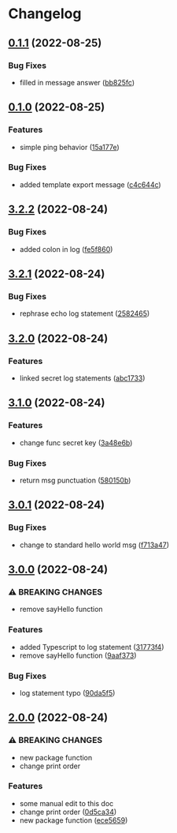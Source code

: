 # Changelog

## [0.1.1](https://github.com/ashutosh-ukey/bare-node-proj/compare/v0.1.0...v0.1.1) (2022-08-25)


### Bug Fixes

* filled in message answer ([bb825fc](https://github.com/ashutosh-ukey/bare-node-proj/commit/bb825fc9d7d833916d8d2e1cb50158878eb51794))

## [0.1.0](https://github.com/ashutosh-ukey/bare-node-proj/compare/v3.2.2...v0.1.0) (2022-08-25)


### Features

* simple ping behavior ([15a177e](https://github.com/ashutosh-ukey/bare-node-proj/commit/15a177e8473337454ddded82070faac6e0b518bb))


### Bug Fixes

* added template export message ([c4c644c](https://github.com/ashutosh-ukey/bare-node-proj/commit/c4c644c08525bc2b7ea0316d3011168a21449bad))

## [3.2.2](https://github.com/ashutosh-ukey/bare-node-proj/compare/v3.2.1...v3.2.2) (2022-08-24)


### Bug Fixes

* added colon in log ([fe5f860](https://github.com/ashutosh-ukey/bare-node-proj/commit/fe5f86083b6edb58872b6d2d6c585cea3a0f09bc))

## [3.2.1](https://github.com/ashutosh-ukey/bare-node-proj/compare/v3.2.0...v3.2.1) (2022-08-24)


### Bug Fixes

* rephrase echo log statement ([2582465](https://github.com/ashutosh-ukey/bare-node-proj/commit/2582465e664de76b47796642c894a039a63e6857))

## [3.2.0](https://github.com/ashutosh-ukey/bare-node-proj/compare/v3.1.0...v3.2.0) (2022-08-24)


### Features

* linked secret log statements ([abc1733](https://github.com/ashutosh-ukey/bare-node-proj/commit/abc173316521135ae5bb4d2e86a528bb7f47006e))

## [3.1.0](https://github.com/ashutosh-ukey/bare-node-proj/compare/v3.0.1...v3.1.0) (2022-08-24)


### Features

* change func secret key ([3a48e6b](https://github.com/ashutosh-ukey/bare-node-proj/commit/3a48e6b39700ece0100c031832706c3cccc7377b))


### Bug Fixes

* return msg punctuation ([580150b](https://github.com/ashutosh-ukey/bare-node-proj/commit/580150bbb8d10a4bc438cf5efbdc7e8015bcdd61))

## [3.0.1](https://github.com/ashutosh-ukey/bare-node-proj/compare/v3.0.0...v3.0.1) (2022-08-24)


### Bug Fixes

* change to standard hello world msg ([f713a47](https://github.com/ashutosh-ukey/bare-node-proj/commit/f713a47d875db8453e7e1fab35bcc7578b5c9497))

## [3.0.0](https://github.com/ashutosh-ukey/bare-node-proj/compare/v2.0.0...v3.0.0) (2022-08-24)


### ⚠ BREAKING CHANGES

* remove sayHello function

### Features

* added Typescript to log statement ([31773f4](https://github.com/ashutosh-ukey/bare-node-proj/commit/31773f4c3a57fa5dad934de75e9266c16d454f82))
* remove sayHello function ([9aaf373](https://github.com/ashutosh-ukey/bare-node-proj/commit/9aaf3736db0acd499e64110779b653ee9b26dac0))


### Bug Fixes

* log statement typo ([90da5f5](https://github.com/ashutosh-ukey/bare-node-proj/commit/90da5f56d3500c89d2394c41128538ebc092ea42))

## [2.0.0](https://github.com/ashutosh-ukey/bare-node-proj/compare/v1.3.1...v2.0.0) (2022-08-24)


### ⚠ BREAKING CHANGES

* new package function
* change print order

### Features

* some manual edit to this doc
* change print order ([0d5ca34](https://github.com/ashutosh-ukey/bare-node-proj/commit/0d5ca340d2841b2df88a6eaaa2a13306572cd252))
* new package function ([ece5659](https://github.com/ashutosh-ukey/bare-node-proj/commit/ece56594b1d3ad0a36b2028e8cc411115bda78e3))
